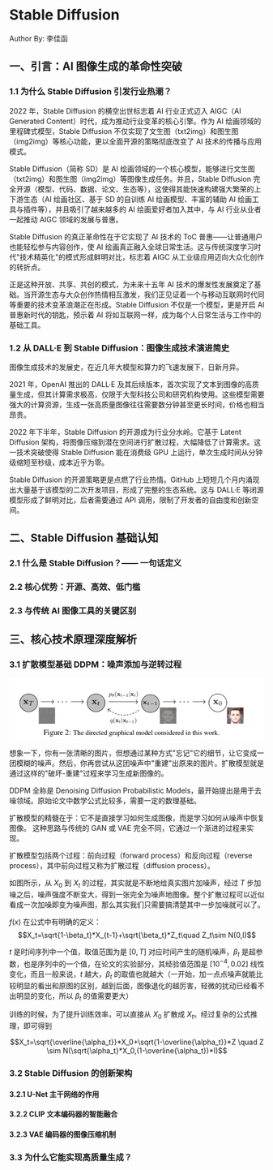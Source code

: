 # Stable Diffusion

Author By: 李佳函

## 一、引言：AI 图像生成的革命性突破

### 1.1 为什么 Stable Diffusion 引发行业热潮？

2022 年，Stable Diffusion 的横空出世标志着 AI 行业正式迈入 AIGC（AI Generated Content）时代，成为推动行业变革的核心引擎。作为 AI 绘画领域的里程碑式模型，Stable Diffusion 不仅实现了文生图（txt2img）和图生图（img2img）等核心功能，更以全面开源的策略彻底改变了 AI 技术的传播与应用模式。

Stable Diffusion（简称 SD）是 AI 绘画领域的一个核心模型，能够进行文生图（txt2img）和图生图（img2img）等图像生成任务。并且，Stable Diffusion 完全开源（模型、代码、数据、论文、生态等），这使得其能快速构建强大繁荣的上下游生态（AI 绘画社区、基于 SD 的自训练 AI 绘画模型、丰富的辅助 AI 绘画工具与插件等），并且吸引了越来越多的 AI 绘画爱好者加入其中，与 AI 行业从业者一起推动 AIGC 领域的发展与普惠。

Stable Diffusion 的真正革命性在于它实现了 AI 技术的 ToC 普惠——让普通用户也能轻松参与内容创作，使 AI 绘画真正融入全球日常生活。这与传统深度学习时代"技术精英化"的模式形成鲜明对比，标志着 AIGC 从工业级应用迈向大众化创作的转折点。

正是这种开放、共享、共创的模式，为未来十五年 AI 技术的爆发性发展奠定了基础。当开源生态与大众创作热情相互激发，我们正见证着一个与移动互联网时代同等重要的技术变革浪潮正在形成。Stable Diffusion 不仅是一个模型，更是开启 AI 普惠新时代的钥匙，预示着 AI 将如互联网一样，成为每个人日常生活与工作中的基础工具。

### 1.2 从 DALL·E 到 Stable Diffusion：图像生成技术演进简史

图像生成技术的发展史，在近几年大模型和算力的飞速发展下，日新月异。

2021 年，OpenAI 推出的 DALL·E 及其后续版本，首次实现了文本到图像的高质量生成，但其计算需求极高，仅限于大型科技公司和研究机构使用。这些模型需要强大的计算资源，生成一张高质量图像往往需要数分钟甚至更长时间，价格也相当昂贵。

2022 年下半年，Stable Diffusion 的开源成为行业分水岭。它基于 Latent Diffusion 架构，将图像压缩到潜在空间进行扩散过程，大幅降低了计算需求。这一技术突破使得 Stable Diffusion 能在消费级 GPU 上运行，单次生成时间从分钟级缩短至秒级，成本近乎为零。

Stable Diffusion 的开源策略更是点燃了行业热情。GitHub 上短短几个月内涌现出大量基于该模型的二次开发项目，形成了完整的生态系统。这与 DALL·E 等闭源模型形成了鲜明对比，后者需要通过 API 调用，限制了开发者的自由度和创新空间。

## 二、Stable Diffusion 基础认知

### 2.1 什么是 Stable Diffusion？—— 一句话定义


### 2.2 核心优势：开源、高效、低门槛
### 2.3 与传统 AI 图像工具的关键区别

## 三、核心技术原理深度解析

### 3.1 扩散模型基础 DDPM：噪声添加与逆转过程

![alt text](./images/04SD01.png)

想象一下，你有一张清晰的图片，但想通过某种方式"忘记"它的细节，让它变成一团模糊的噪声。然后，你再尝试从这团噪声中"重建"出原来的图片。扩散模型就是通过这样的"破坏-重建"过程来学习生成新图像的。

DDPM 全称是 Denoising Diffusion Probabilistic Models，最开始提出是用于去噪领域。原始论文中数学公式比较多，需要一定的数理基础。

扩散模型的精髓在于：它不是直接学习如何生成图像，而是学习如何从噪声中恢复图像。 这种思路与传统的 GAN 或 VAE 完全不同，它通过一个渐进的过程来实现。

扩散模型包括两个过程：前向过程（forward process）和反向过程（reverse process），其中前向过程又称为扩散过程（diffusion process）。

如图所示，从 $X_0$ 到 $X_t$ 的过程，其实就是不断地给真实图片加噪声，经过 $T$ 步加噪之后，噪声强度不断变大，得到一张完全为噪声地图像。整个扩散过程可以近似看成一次加噪即变为噪声图，那么其实我们只需要搞清楚其中一步加噪就可以了。

$f(x)$ 在公式中有明确的定义：
$$X_t=\sqrt{1-\beta_t}*X_{t-1}+\sqrt{\beta_t}*Z_t\quad Z_t\sim N(0,I)$$

$t$ 是时间序列中一个值，取值范围为是 $[0, T]$ 对应时间产生的随机噪声，$β_t$ 是超参数，也是序列中的一个值，在论文的实验部分，其经验值范围是 $[10^{-4},0.02]$ 线性变化，而且一般来说，$t$ 越大，$β_t$ 的取值也就越大（一开始，加一点点噪声就能比较明显的看出和原图的区别，越到后面，图像退化的越厉害，轻微的扰动已经看不出明显的变化，所以 $β_t$ 的值需要更大）

训练的时候，为了提升训练效率，可以直接从 $X_0$ 扩散成 $X_t$。经过复杂的公式推理，即可得到

$$X_t=\sqrt{\overline{\alpha_t}}*X_0+\sqrt{1-\overline{\alpha_t}}*Z  \quad Z \sim N(\sqrt{\alpha_t}*X_0,(1-\overline{\alpha_t})*I)$$

### 3.2 Stable Diffusion 的创新架构

#### 3.2.1 U-Net 主干网络的作用
#### 3.2.2 CLIP 文本编码器的智能融合
#### 3.2.3 VAE 编码器的图像压缩机制
### 3.3 为什么它能实现高质量生成？